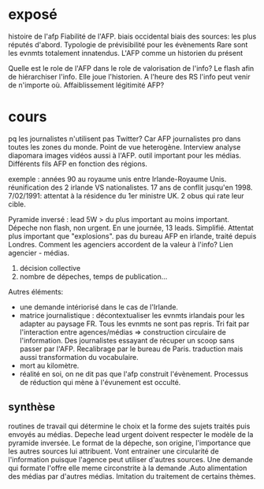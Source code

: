 # exposé

histoire de l'afp
Fiabilité de l'AFP.
biais occidental
biais des sources: les plus réputés d'abord.
Typologie de prévisibilité pour les évènements
Rare sont les evnmts totalement innatendus.
L'AFP comme un historien du présent

Quelle est le role de l'AFP dans le role de valorisation de l'info?
Le flash afin de hiérarchiser l'info. Elle joue l'historien. A l'heure des RS l'info peut venir de n'importe où. Affaiblissement légitimité AFP?

# cours

pq les journalistes n'utilisent pas Twitter? Car AFP journalistes pro dans toutes les zones du monde. Point de vue heterogène. Interview analyse diapomara images vidéos aussi à l'AFP. outil important pour les médias.
Différents fils AFP en fonction des régions.

exemple : années 90 au royaume unis entre Irlande-Royaume Unis. réunification des 2 irlande VS nationalistes. 17 ans de conflit jusqu'en 1998.
7/02/1991: attentat à la résidence du 1er ministre UK. 2 obus qui rate leur cible.

Pyramide inversé : lead 5W > du plus important au moins important. Dépeche non flash, non urgent.
En une journée, 13 leads. Simplifié. Attentat plus important que "explosions". pas du bureau AFP en irlande, traité depuis Londres. Comment les agenciers accordent de la valeur à l'info? Lien agencier - médias.
1. décision collective
2. nombre de dépeches, temps de publication...

Autres éléments:
- une demande intériorisé dans le cas de l'Irlande.
- matrice journalistique : décontextualiser les evnmts irlandais pour les adapter au paysage FR. Tous les evnmts ne sont pas repris. Tri fait par l'interaction entre agences/médias => construction circulaire de l'information. Des journalistes essayant de récuper un scoop sans passer par l'AFP. Recalibrage par le bureau de Paris. traduction mais aussi transformation du vocabulaire.
- mort au kilomètre.
- réalité en soi, on ne dit pas que l'afp construit l'évènement. Processus de réduction qui mène à l'évunement est occulté.

## synthèse

routines de travail qui détermine le choix et la forme des sujets traités puis envoyés au médias. Depeche lead urgent doivent respecter le modèle de la pyramide inversée. Le format de la dépeche, son origine, l'importance que les autres sources lui attribuent.
Vont entrainer une circularité de l'information puisque l'agence peut utiliser d'autres sources. Une demande qui formate l'offre elle meme circonstrite à la demande .Auto alimentation des médias par d'autres médias. Imitation du traitement de certains thèmes.













